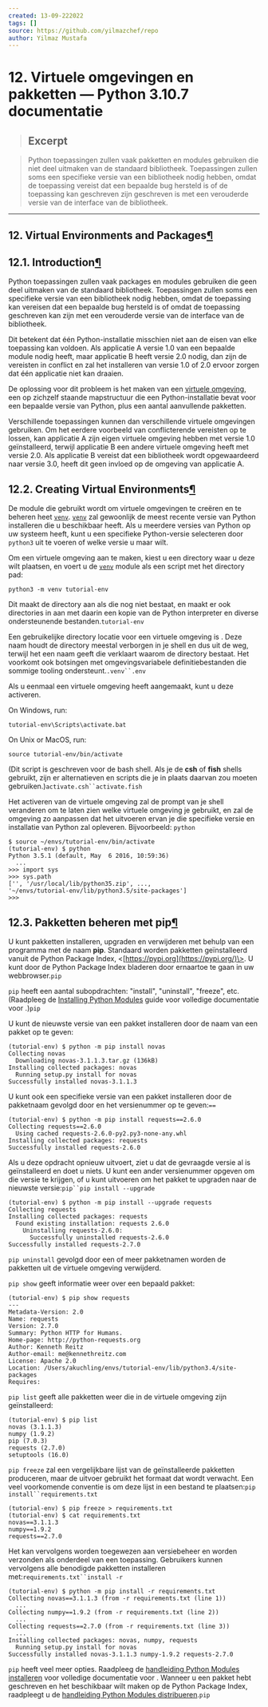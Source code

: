 ```yaml
---
created: 13-09-222022
tags: []
source: https://github.com/yilmazchef/repo
author: Yilmaz Mustafa
---
```


# 12. Virtuele omgevingen en pakketten — Python 3.10.7 documentatie

> ## Excerpt

> Python toepassingen zullen vaak pakketten en modules gebruiken die niet
deel uitmaken van de standaard bibliotheek.  Toepassingen zullen soms
een specifieke versie van een bibliotheek nodig hebben, omdat de toepassing
vereist dat een bepaalde bug hersteld is of de toepassing kan geschreven zijn
geschreven is met een verouderde versie van de interface van de bibliotheek.

---

## 12\. Virtual Environments and Packages[¶](https://docs.python.org/3/tutorial/venv.html#virtual-environments-and-packages "Permalink to this headline")

## 12.1. Introduction[¶](https://docs.python.org/3/tutorial/venv.html#introduction "Permalink to this headline")

Python toepassingen zullen vaak packages en modules gebruiken die geen deel uitmaken van de standaard bibliotheek. Toepassingen zullen soms een specifieke versie van een bibliotheek nodig hebben, omdat de toepassing kan vereisen dat een bepaalde bug hersteld is of omdat de toepassing geschreven kan zijn met een verouderde versie van de interface van de bibliotheek.

Dit betekent dat één Python-installatie misschien niet aan de eisen van elke toepassing kan voldoen. Als applicatie A versie 1.0 van een bepaalde module nodig heeft, maar applicatie B heeft versie 2.0 nodig, dan zijn de vereisten in conflict en zal het installeren van versie 1.0 of 2.0 ervoor zorgen dat één applicatie niet kan draaien.

De oplossing voor dit probleem is het maken van een [virtuele omgeving](https://docs.python.org/3/glossary.html#term-virtual-environment), een op zichzelf staande mapstructuur die een Python-installatie bevat voor een bepaalde versie van Python, plus een aantal aanvullende pakketten.

Verschillende toepassingen kunnen dan verschillende virtuele omgevingen gebruiken. Om het eerdere voorbeeld van conflicterende vereisten op te lossen, kan applicatie A zijn eigen virtuele omgeving hebben met versie 1.0 geïnstalleerd, terwijl applicatie B een andere virtuele omgeving heeft met versie 2.0. Als applicatie B vereist dat een bibliotheek wordt opgewaardeerd naar versie 3.0, heeft dit geen invloed op de omgeving van applicatie A.

## 12.2. Creating Virtual Environments[¶](https://docs.python.org/3/tutorial/venv.html#creating-virtual-environments "Permalink to this headline")

De module die gebruikt wordt om virtuele omgevingen te creëren en te beheren heet [`venv`](https://docs.python.org/3/library/venv.html#module-venv "venv: Aanmaken van virtuele omgevingen."). [`venv`](https://docs.python.org/3/library/venv.html#module-venv "venv: Creation of virtual environments.") zal gewoonlijk de meest recente versie van Python installeren die u beschikbaar heeft. Als u meerdere versies van Python op uw systeem heeft, kunt u een specifieke Python-versie selecteren door `python3` uit te voeren of welke versie u maar wilt.

Om een virtuele omgeving aan te maken, kiest u een directory waar u deze wilt plaatsen, en voert u de [`venv`](https://docs.python.org/3/library/venv.html#module-venv "venv: Creation of virtual environments.") module als een script met het directory pad:

```
python3 -m venv tutorial-env

```

Dit maakt de directory aan als die nog niet bestaat, en maakt er ook directories in aan met daarin een kopie van de Python interpreter en diverse ondersteunende bestanden.`tutorial-env`

Een gebruikelijke directory locatie voor een virtuele omgeving is . Deze naam houdt de directory meestal verborgen in je shell en dus uit de weg, terwijl het een naam geeft die verklaart waarom de directory bestaat. Het voorkomt ook botsingen met omgevingsvariabele definitiebestanden die sommige tooling ondersteunt.`.venv``.env`

Als u eenmaal een virtuele omgeving heeft aangemaakt, kunt u deze activeren.

On Windows, run:

```
tutorial-env\Scripts\activate.bat

```

On Unix or MacOS, run:

```
source tutorial-env/bin/activate

```

(Dit script is geschreven voor de bash shell. Als je de **csh** of **fish** shells gebruikt, zijn er alternatieven en scripts die je in plaats daarvan zou moeten gebruiken.)`activate.csh``activate.fish`

Het activeren van de virtuele omgeving zal de prompt van je shell veranderen om te laten zien welke virtuele omgeving je gebruikt, en zal de omgeving zo aanpassen dat het uitvoeren ervan je die specifieke versie en installatie van Python zal opleveren. Bijvoorbeeld: `python`

```
$ source ~/envs/tutorial-env/bin/activate
(tutorial-env) $ python
Python 3.5.1 (default, May  6 2016, 10:59:36)
  ...
>>> import sys
>>> sys.path
['', '/usr/local/lib/python35.zip', ...,
'~/envs/tutorial-env/lib/python3.5/site-packages']
>>>

```

## 12.3. Pakketten beheren met pip[¶](https://docs.python.org/3/tutorial/venv.html#managing-packages-with-pip "Permalink to this headline")

U kunt pakketten installeren, upgraden en verwijderen met behulp van een programma met de naam **pip**. Standaard worden pakketten geïnstalleerd vanuit de Python Package Index, <[https://pypi.org](https://pypi.org/)\>. U kunt door de Python Package Index bladeren door ernaartoe te gaan in uw webbrowser.`pip`

`pip` heeft een aantal subopdrachten: "install", "uninstall", "freeze", etc. (Raadpleeg de [Installing Python Modules](https://docs.python.org/3/installing/index.html#installing-index) guide voor volledige documentatie voor .)`pip`

U kunt de nieuwste versie van een pakket installeren door de naam van een pakket op te geven:

```
(tutorial-env) $ python -m pip install novas
Collecting novas
  Downloading novas-3.1.1.3.tar.gz (136kB)
Installing collected packages: novas
  Running setup.py install for novas
Successfully installed novas-3.1.1.3

```

U kunt ook een specifieke versie van een pakket installeren door de pakketnaam gevolgd door en het versienummer op te geven:`==`

```
(tutorial-env) $ python -m pip install requests==2.6.0
Collecting requests==2.6.0
  Using cached requests-2.6.0-py2.py3-none-any.whl
Installing collected packages: requests
Successfully installed requests-2.6.0

```

Als u deze opdracht opnieuw uitvoert, ziet u dat de gevraagde versie al is geïnstalleerd en doet u niets. U kunt een ander versienummer opgeven om die versie te krijgen, of u kunt uitvoeren om het pakket te upgraden naar de nieuwste versie:`pip``pip install --upgrade`

```
(tutorial-env) $ python -m pip install --upgrade requests
Collecting requests
Installing collected packages: requests
  Found existing installation: requests 2.6.0
    Uninstalling requests-2.6.0:
      Successfully uninstalled requests-2.6.0
Successfully installed requests-2.7.0

```

`pip uninstall` gevolgd door een of meer pakketnamen worden de pakketten uit de virtuele omgeving verwijderd.

`pip show` geeft informatie weer over een bepaald pakket:

```
(tutorial-env) $ pip show requests
---
Metadata-Version: 2.0
Name: requests
Version: 2.7.0
Summary: Python HTTP for Humans.
Home-page: http://python-requests.org
Author: Kenneth Reitz
Author-email: me@kennethreitz.com
License: Apache 2.0
Location: /Users/akuchling/envs/tutorial-env/lib/python3.4/site-packages
Requires:

```

`pip list` geeft alle pakketten weer die in de virtuele omgeving zijn geïnstalleerd:

```
(tutorial-env) $ pip list
novas (3.1.1.3)
numpy (1.9.2)
pip (7.0.3)
requests (2.7.0)
setuptools (16.0)

```

`pip freeze` zal een vergelijkbare lijst van de geïnstalleerde pakketten produceren, maar de uitvoer gebruikt het formaat dat wordt verwacht. Een veel voorkomende conventie is om deze lijst in een bestand te plaatsen:`pip install``requirements.txt`

```
(tutorial-env) $ pip freeze > requirements.txt
(tutorial-env) $ cat requirements.txt
novas==3.1.1.3
numpy==1.9.2
requests==2.7.0

```

Het kan vervolgens worden toegewezen aan versiebeheer en worden verzonden als onderdeel van een toepassing. Gebruikers kunnen vervolgens alle benodigde pakketten installeren met:`requirements.txt``install -r`

```
(tutorial-env) $ python -m pip install -r requirements.txt
Collecting novas==3.1.1.3 (from -r requirements.txt (line 1))
  ...
Collecting numpy==1.9.2 (from -r requirements.txt (line 2))
  ...
Collecting requests==2.7.0 (from -r requirements.txt (line 3))
  ...
Installing collected packages: novas, numpy, requests
  Running setup.py install for novas
Successfully installed novas-3.1.1.3 numpy-1.9.2 requests-2.7.0

```

`pip` heeft veel meer opties. Raadpleeg de [handleiding Python Modules installeren](https://docs.python.org/3/installing/index.html#installing-index) voor volledige documentatie voor . Wanneer u een pakket hebt geschreven en het beschikbaar wilt maken op de Python Package Index, raadpleegt u de [handleiding Python Modules distribueren](https://docs.python.org/3/distributing/index.html#distributing-index).`pip`
